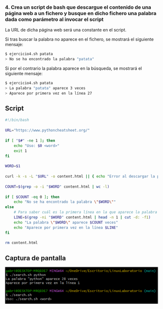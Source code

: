 ### 4. Crea un script de bash que descargue el contenido de una página web a un fichero y busque en dicho fichero una palabra dada como parámetro al invocar el script

La URL de dicha página web será una constante en el script.

Si tras buscar la palabra no aparece en el fichero, se mostrará el siguiente mensaje:

```bash
$ ejercicio4.sh patata
> No se ha encontrado la palabra "patata"
```

Si por el contrario la palabra aparece en la búsqueda, se mostrará el siguiente mensaje:

```bash
$ ejercicio4.sh patata
> La palabra "patata" aparece 3 veces
> Aparece por primera vez en la línea 27
```

## Script

```bash
#!/bin/bash

URL="https://www.pythoncheatsheet.org/"

if [ "$#" -ne 1 ]; then
    echo "Uso: $0 <word>"
    exit 1
fi

WORD=$1

curl -k -s -L "$URL" -o content.html || { echo "Error al descargar la página."; exit 1; }

COUNT=$(grep -o -i "$WORD" content.html | wc -l)

if [ $COUNT -eq 0 ]; then
    echo "No se ha encontrado la palabra \"$WORD\""
else
    # Para saber cuál es la primera línea en la que aparece la palabra
    LINE=$(grep -ni "$WORD" content.html | head -n 1 | cut -d: -f1)
    echo "La palabra \"$WORD\" aparece $COUNT veces"
    echo "Aparece por primera vez en la línea $LINE"
fi

rm content.html
```

## Captura de pantalla

![Captura de pantalla de la terminal](images/ejercicio_4.png)
